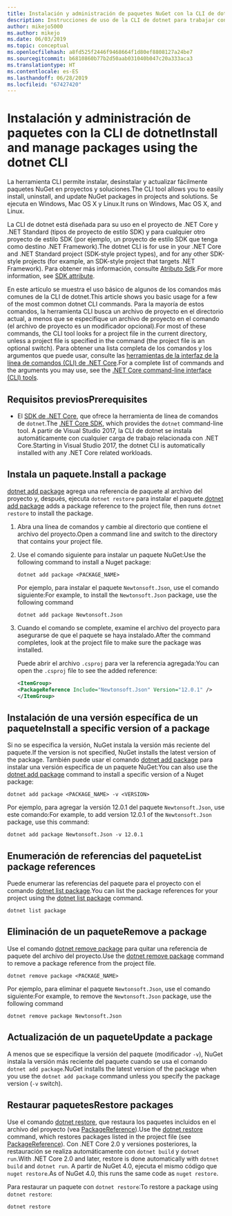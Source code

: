 ```yaml
---
title: Instalación y administración de paquetes NuGet con la CLI de dotnet
description: Instrucciones de uso de la CLI de dotnet para trabajar con paquetes NuGet.
author: mikejo5000
ms.author: mikejo
ms.date: 06/03/2019
ms.topic: conceptual
ms.openlocfilehash: a8fd525f2446f9468664f1d80ef8808127a24be7
ms.sourcegitcommit: b6810860b77b2d50aab031040b047c20a333aca3
ms.translationtype: HT
ms.contentlocale: es-ES
ms.lasthandoff: 06/28/2019
ms.locfileid: "67427420"
---
```

# <a name="install-and-manage-packages-using-the-dotnet-cli"></a><span data-ttu-id="5c9c5-103">Instalación y administración de paquetes con la CLI de dotnet</span><span class="sxs-lookup"><span data-stu-id="5c9c5-103">Install and manage packages using the dotnet CLI</span></span>

<span data-ttu-id="5c9c5-104">La herramienta CLI permite instalar, desinstalar y actualizar fácilmente paquetes NuGet en proyectos y soluciones.</span><span class="sxs-lookup"><span data-stu-id="5c9c5-104">The CLI tool allows you to easily install, uninstall, and update NuGet packages in projects and solutions.</span></span> <span data-ttu-id="5c9c5-105">Se ejecuta en Windows, Mac OS X y Linux.</span><span class="sxs-lookup"><span data-stu-id="5c9c5-105">It runs on Windows, Mac OS X, and Linux.</span></span>

<span data-ttu-id="5c9c5-106">La CLI de dotnet está diseñada para su uso en el proyecto de .NET Core y .NET Standard (tipos de proyecto de estilo SDK) y para cualquier otro proyecto de estilo SDK (por ejemplo, un proyecto de estilo SDK que tenga como destino .NET Framework).</span><span class="sxs-lookup"><span data-stu-id="5c9c5-106">The dotnet CLI is for use in your .NET Core and .NET Standard project (SDK-style project types), and for any other SDK-style projects (for example, an SDK-style project that targets .NET Framework).</span></span> <span data-ttu-id="5c9c5-107">Para obtener más información, consulte [Atributo Sdk](/dotnet/core/tools/csproj#additions).</span><span class="sxs-lookup"><span data-stu-id="5c9c5-107">For more information, see [SDK attribute](/dotnet/core/tools/csproj#additions).</span></span>

<span data-ttu-id="5c9c5-108">En este artículo se muestra el uso básico de algunos de los comandos más comunes de la CLI de dotnet.</span><span class="sxs-lookup"><span data-stu-id="5c9c5-108">This article shows you basic usage for a few of the most common dotnet CLI commands.</span></span> <span data-ttu-id="5c9c5-109">Para la mayoría de estos comandos, la herramienta CLI busca un archivo de proyecto en el directorio actual, a menos que se especifique un archivo de proyecto en el comando (el archivo de proyecto es un modificador opcional).</span><span class="sxs-lookup"><span data-stu-id="5c9c5-109">For most of these commands, the CLI tool looks for a project file in the current directory, unless a project file is specified in the command (the project file is an optional switch).</span></span> <span data-ttu-id="5c9c5-110">Para obtener una lista completa de los comandos y los argumentos que puede usar, consulte las [herramientas de la interfaz de la línea de comandos (CLI) de .NET Core](../tools/dotnet-commands.md).</span><span class="sxs-lookup"><span data-stu-id="5c9c5-110">For a complete list of commands and the arguments you may use, see the [.NET Core command-line interface (CLI) tools](../tools/dotnet-commands.md).</span></span>

## <a name="prerequisites"></a><span data-ttu-id="5c9c5-111">Requisitos previos</span><span class="sxs-lookup"><span data-stu-id="5c9c5-111">Prerequisites</span></span>

- <span data-ttu-id="5c9c5-112">El [SDK de .NET Core](https://www.microsoft.com/net/download/), que ofrece la herramienta de línea de comandos de `dotnet`.</span><span class="sxs-lookup"><span data-stu-id="5c9c5-112">The [.NET Core SDK](https://www.microsoft.com/net/download/), which provides the `dotnet` command-line tool.</span></span> <span data-ttu-id="5c9c5-113">A partir de Visual Studio 2017, la CLI de dotnet se instala automáticamente con cualquier carga de trabajo relacionada con .NET Core.</span><span class="sxs-lookup"><span data-stu-id="5c9c5-113">Starting in Visual Studio 2017, the dotnet CLI is automatically installed with any .NET Core related workloads.</span></span>

## <a name="install-a-package"></a><span data-ttu-id="5c9c5-114">Instala un paquete.</span><span class="sxs-lookup"><span data-stu-id="5c9c5-114">Install a package</span></span>

<span data-ttu-id="5c9c5-115">[dotnet add package](/dotnet/core/tools/dotnet-add-package?tabs=netcore2x) agrega una referencia de paquete al archivo del proyecto y, después, ejecuta `dotnet restore` para instalar el paquete.</span><span class="sxs-lookup"><span data-stu-id="5c9c5-115">[dotnet add package](/dotnet/core/tools/dotnet-add-package?tabs=netcore2x) adds a package reference to the project file, then runs `dotnet restore` to install the package.</span></span>

1. <span data-ttu-id="5c9c5-116">Abra una línea de comandos y cambie al directorio que contiene el archivo del proyecto.</span><span class="sxs-lookup"><span data-stu-id="5c9c5-116">Open a command line and switch to the directory that contains your project file.</span></span>

2. <span data-ttu-id="5c9c5-117">Use el comando siguiente para instalar un paquete NuGet:</span><span class="sxs-lookup"><span data-stu-id="5c9c5-117">Use the following command to install a Nuget package:</span></span>

    ```cli
    dotnet add package <PACKAGE_NAME>
    ```

    <span data-ttu-id="5c9c5-118">Por ejemplo, para instalar el paquete `Newtonsoft.Json`, use el comando siguiente:</span><span class="sxs-lookup"><span data-stu-id="5c9c5-118">For example, to install the `Newtonsoft.Json` package, use the following command</span></span>

    ```cli
    dotnet add package Newtonsoft.Json
    ```

3. <span data-ttu-id="5c9c5-119">Cuando el comando se complete, examine el archivo del proyecto para asegurarse de que el paquete se haya instalado.</span><span class="sxs-lookup"><span data-stu-id="5c9c5-119">After the command completes, look at the project file to make sure the package was installed.</span></span>

   <span data-ttu-id="5c9c5-120">Puede abrir el archivo `.csproj` para ver la referencia agregada:</span><span class="sxs-lookup"><span data-stu-id="5c9c5-120">You can open the `.csproj` file to see the added reference:</span></span>

    ```xml
   <ItemGroup>
    <PackageReference Include="Newtonsoft.Json" Version="12.0.1" />
   </ItemGroup>
    ```

## <a name="install-a-specific-version-of-a-package"></a><span data-ttu-id="5c9c5-121">Instalación de una versión específica de un paquete</span><span class="sxs-lookup"><span data-stu-id="5c9c5-121">Install a specific version of a package</span></span>

<span data-ttu-id="5c9c5-122">Si no se especifica la versión, NuGet instala la versión más reciente del paquete.</span><span class="sxs-lookup"><span data-stu-id="5c9c5-122">If the version is not specified, NuGet installs the latest version of the package.</span></span> <span data-ttu-id="5c9c5-123">También puede usar el comando [dotnet add package](/dotnet/core/tools/dotnet-add-package?tabs=netcore2x) para instalar una versión específica de un paquete NuGet:</span><span class="sxs-lookup"><span data-stu-id="5c9c5-123">You can also use the [dotnet add package](/dotnet/core/tools/dotnet-add-package?tabs=netcore2x) command to install a specific version of a Nuget package:</span></span>

```cli
dotnet add package <PACKAGE_NAME> -v <VERSION>
```

<span data-ttu-id="5c9c5-124">Por ejemplo, para agregar la versión 12.0.1 del paquete `Newtonsoft.Json`, use este comando:</span><span class="sxs-lookup"><span data-stu-id="5c9c5-124">For example, to add version 12.0.1 of the `Newtonsoft.Json` package, use this command:</span></span>

```cli
dotnet add package Newtonsoft.Json -v 12.0.1
```

## <a name="list-package-references"></a><span data-ttu-id="5c9c5-125">Enumeración de referencias del paquete</span><span class="sxs-lookup"><span data-stu-id="5c9c5-125">List package references</span></span>

<span data-ttu-id="5c9c5-126">Puede enumerar las referencias del paquete para el proyecto con el comando [dotnet list package](/dotnet/core/tools/dotnet-list-package?tabs=netcore2x).</span><span class="sxs-lookup"><span data-stu-id="5c9c5-126">You can list the package references for your project using the [dotnet list package](/dotnet/core/tools/dotnet-list-package?tabs=netcore2x) command.</span></span>

```cli
dotnet list package
```

## <a name="remove-a-package"></a><span data-ttu-id="5c9c5-127">Eliminación de un paquete</span><span class="sxs-lookup"><span data-stu-id="5c9c5-127">Remove a package</span></span>

<span data-ttu-id="5c9c5-128">Use el comando [dotnet remove package](/dotnet/core/tools/dotnet-remove-package?tabs=netcore2x) para quitar una referencia de paquete del archivo del proyecto.</span><span class="sxs-lookup"><span data-stu-id="5c9c5-128">Use the [dotnet remove package](/dotnet/core/tools/dotnet-remove-package?tabs=netcore2x) command to remove a package reference from the project file.</span></span>

```cli
dotnet remove package <PACKAGE_NAME>
```

<span data-ttu-id="5c9c5-129">Por ejemplo, para eliminar el paquete `Newtonsoft.Json`, use el comando siguiente:</span><span class="sxs-lookup"><span data-stu-id="5c9c5-129">For example, to remove the `Newtonsoft.Json` package, use the following command</span></span>

```cli
dotnet remove package Newtonsoft.Json
```

## <a name="update-a-package"></a><span data-ttu-id="5c9c5-130">Actualización de un paquete</span><span class="sxs-lookup"><span data-stu-id="5c9c5-130">Update a package</span></span>

<span data-ttu-id="5c9c5-131">A menos que se especifique la versión del paquete (modificador `-v`), NuGet instala la versión más reciente del paquete cuando se usa el comando `dotnet add package`.</span><span class="sxs-lookup"><span data-stu-id="5c9c5-131">NuGet installs the latest version of the package when you use the `dotnet add package` command unless you specify the package version (`-v` switch).</span></span>

## <a name="restore-packages"></a><span data-ttu-id="5c9c5-132">Restaurar paquetes</span><span class="sxs-lookup"><span data-stu-id="5c9c5-132">Restore packages</span></span>

<span data-ttu-id="5c9c5-133">Use el comando [dotnet restore](/dotnet/core/tools/dotnet-restore?tabs=netcore2x), que restaura los paquetes incluidos en el archivo del proyecto (vea [PackageReference](../consume-packages/package-references-in-project-files.md)).</span><span class="sxs-lookup"><span data-stu-id="5c9c5-133">Use the [dotnet restore](/dotnet/core/tools/dotnet-restore?tabs=netcore2x) command, which restores packages listed in the project file (see [PackageReference](../consume-packages/package-references-in-project-files.md)).</span></span> <span data-ttu-id="5c9c5-134">Con .NET Core 2.0 y versiones posteriores, la restauración se realiza automáticamente con `dotnet build` y `dotnet run`.</span><span class="sxs-lookup"><span data-stu-id="5c9c5-134">With .NET Core 2.0 and later, restore is done automatically with `dotnet build` and `dotnet run`.</span></span> <span data-ttu-id="5c9c5-135">A partir de NuGet 4.0, ejecuta el mismo código que `nuget restore`.</span><span class="sxs-lookup"><span data-stu-id="5c9c5-135">As of NuGet 4.0, this runs the same code as `nuget restore`.</span></span>

<span data-ttu-id="5c9c5-136">Para restaurar un paquete con `dotnet restore`:</span><span class="sxs-lookup"><span data-stu-id="5c9c5-136">To restore a package using `dotnet restore`:</span></span>

```cli
dotnet restore 
```
